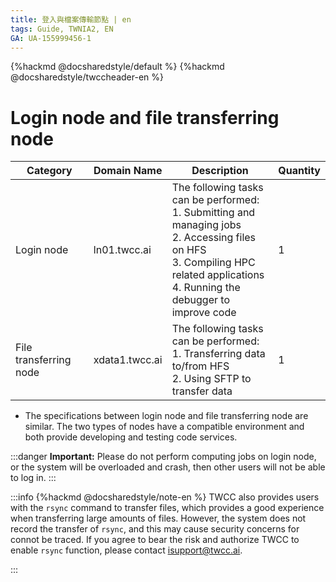 ```yaml
---
title: 登入與檔案傳輸節點 | en
tags: Guide, TWNIA2, EN
GA: UA-155999456-1
---
```


{%hackmd @docsharedstyle/default %}
{%hackmd @docsharedstyle/twccheader-en %}

# Login node and file transferring node

| Category | Domain Name | Description | Quantity |
| -------- | -------- | -------- | -------- |
| Login node     | ln01.twcc.ai     | The following tasks can be performed:<br>1. Submitting and managing jobs<br>2. Accessing files on HFS<br>3. Compiling HPC related applications<br>4. Running the debugger to improve code    |1   |
| File transferring node     | xdata1.twcc.ai     | The following tasks can be performed:<br>1. Transferring data to/from HFS<br>2. Using SFTP to transfer data  |1    |


- The specifications between login node and file transferring node are similar. The two types of nodes have a compatible environment and both provide developing and testing code services.

:::danger
<i class="fa fa-exclamation-triangle fa-20" aria-hidden="true"></i> **Important:** Please do not perform computing jobs on login node, or the system will be overloaded and crash, then other users will not be able to log in.
:::

:::info
{%hackmd @docsharedstyle/note-en %}
TWCC also provides users with the `rsync` command to transfer files, which provides a good experience when transferring large amounts of files. However, the system does not record the transfer of `rsync`, and this may cause security concerns for connot be traced. If you agree to bear the risk and authorize TWCC to enable `rsync` function, please contact <ins><a href="isupport@twcc.ai"></a>isupport@twcc.ai</ins>.

:::
